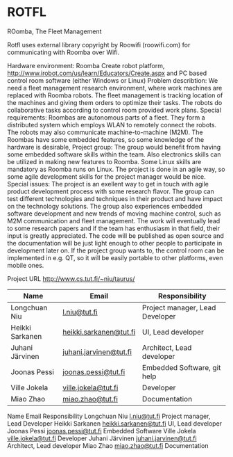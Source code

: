 ROTFL
=====

ROomba, The Fleet Management

Rotfl uses external library copyright by Roowifi (roowifi.com) for communicating with Roomba over Wifi.

Hardware environment: Roomba Create robot platform, http://www.irobot.com/us/learn/Educators/Create.aspx and PC based control room software (either Windows or Linux)
Problem describtion: We need a fleet management research environment, where work machines are replaced with Roomba robots.
The fleet management is tracking location of the machines and giving them orders to optimize their tasks.
The robots do collaborative tasks according to control room provided work plans.
Special requirements: Roombas are autonomous parts of a fleet.
They form a distributed system which employs WLAN to remotely connect the robots.
The robots may also communicate machine-to-machine (M2M). The Roombas have some embedded features, so some knowledge of the hardware is desirable,
Project group: The group would benefit from having some embedded software skills within the team.
Also electronics skills can be utilized in making new features to Roomba. Some Linux skills are mandatory as Roomba runs on Linux.
The project is done in an agile way, so some agile development skills for the project manager would be nice.
Special issues: The project is an exellent way to get in touch with agile product development process with some research flavor.
The group can test different technologies and techniques in their product and have impact on the technology solutions. The group also experiences embedded software development and new trends of moving machine control, such as M2M communication and fleet management.
The work will eventually lead to some research papers and if the team has enthusiasm in that field, their input is greatly appreciated.
The code will be published as open source and the documentation will be just light enough to other people to participate in development later on.
If the project group wants to, the control room can be implemented in e.g. QT, so it will be easily portable to other platforms, even mobile ones.


Project URL http://www.cs.tut.fi/~niu/taurus/

| Name	          | Email	                  | Responsibility                   |
| --------------- | ----------------------- | -------------------------------- |
| Longchuan Niu   | l.niu@tut.fi            | Project manager, Lead Developer  | 
| Heikki Sarkanen | heikki.sarkanen@tut.fi  | UI, Lead developer               | 
| Juhani Järvinen | juhani.jarvinen@tut.fi  | Architect, Lead developer        | 
| Joonas Pessi    | joonas.pessi@tut.fi     | Embedded Software, git help      | 
| Ville Jokela    | ville.jokela@tut.fi     | Developer                        | 
| Miao Zhao	      | miao.zhao@tut.fi	      | Documentation                    | 
Name	          Email	                  Responsibility
Longchuan Niu 	l.niu@tut.fi	          Project manager, Lead Developer
Heikki Sarkanen	heikki.sarkanen@tut.fi	UI, Lead developer
Joonas Pessi	  joonas.pessi@tut.fi	    Embedded Software
Ville Jokela	  ville.jokela@tut.fi	    Developer
Juhani Järvinen	juhani.jarvinen@tut.fi	Architect, Lead developer
Miao Zhao	      miao.zhao@tut.fi	      Documentation
